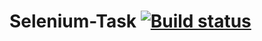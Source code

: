 # Selenium-Task [![Build status](https://ci.appveyor.com/api/projects/status/42rhgyyuem5u4i75/branch/master?svg=true)](https://ci.appveyor.com/project/Alexander211996/selenium-task/branch/master)

